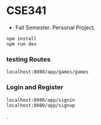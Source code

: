 # CSE341
- Fall Semester. Personal Project.
```
npm install
npm run dev
```
### testing Routes
```
localhost:8080/app/games/games
```
### Login and Register
```
localhost:8080/app/signin
localhost:8080/app/signup
```
.
